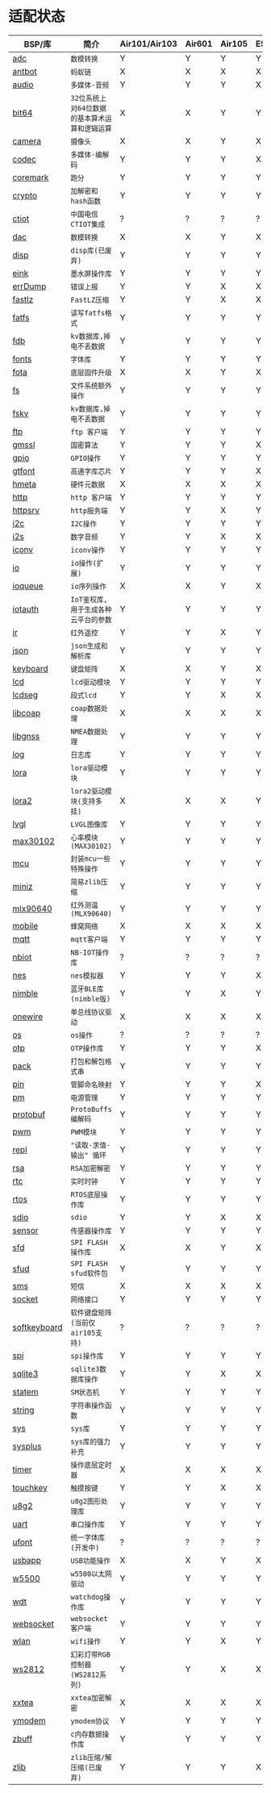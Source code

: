 # 适配状态

|BSP/库|简介|Air101/Air103|Air601|Air105|ESP32C3|ESP32S3|Air780E/Air700E|Air780EP|
|---|---|---|---|---|---|---|---|---|
|[adc](adc.md)|`数模转换`|Y|Y|Y|Y|Y|Y|Y|
|[antbot](antbot.md)|`蚂蚁链`|X|X|X|X|X|Y|X|
|[audio](audio.md)|`多媒体-音频`|Y|Y|Y|X|X|Y|Y|
|[bit64](bit64.md)|`32位系统上对64位数据的基本算术运算和逻辑运算`|X|X|Y|Y|Y|Y|Y|
|[camera](camera.md)|`摄像头`|X|X|Y|X|X|X|X|
|[codec](codec.md)|`多媒体-编解码`|Y|Y|Y|X|X|Y|Y|
|[coremark](coremark.md)|`跑分`|Y|Y|Y|Y|Y|Y|Y|
|[crypto](crypto.md)|`加解密和hash函数`|Y|Y|Y|Y|Y|Y|Y|
|[ctiot](ctiot.md)|`中国电信CTIOT集成`|?|?|?|?|?|?|?|
|[dac](dac.md)|`数模转换`|X|X|Y|X|X|X|X|
|[disp](disp.md)|`disp库(已废弃)`|Y|Y|Y|Y|Y|Y|Y|
|[eink](eink.md)|`墨水屏操作库`|Y|Y|Y|Y|Y|Y|Y|
|[errDump](errDump.md)|`错误上报`|Y|Y|X|X|X|Y|Y|
|[fastlz](fastlz.md)|`FastLZ压缩`|Y|Y|X|X|X|Y|Y|
|[fatfs](fatfs.md)|`读写fatfs格式`|Y|Y|Y|Y|Y|Y|Y|
|[fdb](fdb.md)|`kv数据库,掉电不丢数据`|Y|Y|Y|Y|Y|Y|Y|
|[fonts](fonts.md)|`字体库`|Y|Y|Y|Y|Y|Y|Y|
|[fota](fota.md)|`底层固件升级`|X|X|Y|X|X|Y|Y|
|[fs](fs.md)|`文件系统额外操作`|Y|Y|Y|Y|Y|Y|Y|
|[fskv](fskv.md)|`kv数据库,掉电不丢数据`|Y|Y|Y|Y|Y|Y|Y|
|[ftp](ftp.md)|`ftp 客户端`|Y|Y|Y|Y|Y|Y|Y|
|[gmssl](gmssl.md)|`国密算法`|Y|Y|Y|X|X|Y|Y|
|[gpio](gpio.md)|`GPIO操作`|Y|Y|Y|Y|Y|Y|Y|
|[gtfont](gtfont.md)|`高通字库芯片`|Y|Y|Y|X|X|Y|Y|
|[hmeta](hmeta.md)|`硬件元数据`|X|X|X|X|X|Y|Y|
|[http](http.md)|`http 客户端`|Y|Y|Y|Y|Y|Y|Y|
|[httpsrv](httpsrv.md)|`http服务端`|Y|Y|X|Y|Y|Y|Y|
|[i2c](i2c.md)|`I2C操作`|Y|Y|Y|Y|Y|Y|Y|
|[i2s](i2s.md)|`数字音频`|Y|Y|X|X|X|Y|Y|
|[iconv](iconv.md)|`iconv操作`|Y|Y|Y|Y|Y|Y|Y|
|[io](io.md)|`io操作(扩展)`|Y|Y|Y|Y|Y|Y|Y|
|[ioqueue](ioqueue.md)|`io序列操作`|X|X|Y|X|X|X|X|
|[iotauth](iotauth.md)|`IoT鉴权库, 用于生成各种云平台的参数`|Y|Y|Y|Y|Y|Y|Y|
|[ir](ir.md)|`红外遥控`|Y|Y|X|Y|Y|Y|Y|
|[json](json.md)|`json生成和解析库`|Y|Y|Y|Y|Y|Y|Y|
|[keyboard](keyboard.md)|`键盘矩阵`|X|X|Y|X|X|X|X|
|[lcd](lcd.md)|`lcd驱动模块`|Y|Y|Y|Y|Y|Y|Y|
|[lcdseg](lcdseg.md)|`段式lcd`|Y|Y|X|X|X|X|X|
|[libcoap](libcoap.md)|`coap数据处理`|X|X|X|X|X|X|X|
|[libgnss](libgnss.md)|`NMEA数据处理`|Y|Y|Y|Y|Y|Y|Y|
|[log](log.md)|`日志库`|Y|Y|Y|Y|Y|Y|Y|
|[lora](lora.md)|`lora驱动模块`|Y|Y|Y|Y|Y|Y|Y|
|[lora2](lora2.md)|`lora2驱动模块(支持多挂)`|X|X|X|Y|Y|Y|Y|
|[lvgl](lvgl.md)|`LVGL图像库`|Y|Y|Y|Y|Y|Y|Y|
|[max30102](max30102.md)|`心率模块(MAX30102)`|Y|Y|Y|Y|Y|Y|Y|
|[mcu](mcu.md)|`封装mcu一些特殊操作`|Y|Y|Y|Y|Y|Y|Y|
|[miniz](miniz.md)|`简易zlib压缩`|Y|Y|Y|Y|Y|Y|Y|
|[mlx90640](mlx90640.md)|`红外测温(MLX90640)`|Y|Y|Y|Y|Y|Y|Y|
|[mobile](mobile.md)|`蜂窝网络`|X|X|X|X|X|Y|Y|
|[mqtt](mqtt.md)|`mqtt客户端`|Y|Y|Y|Y|Y|Y|Y|
|[nbiot](nbiot.md)|`NB-IOT操作库`|?|?|?|?|?|?|?|
|[nes](nes.md)|`nes模拟器`|Y|Y|Y|X|X|Y|Y|
|[nimble](nimble.md)|`蓝牙BLE库(nimble版)`|Y|Y|X|Y|Y|X|X|
|[onewire](onewire.md)|`单总线协议驱动`|X|X|X|X|X|X|X|
|[os](os.md)|`os操作`|?|?|?|?|?|?|?|
|[otp](otp.md)|`OTP操作库`|Y|Y|Y|X|X|Y|Y|
|[pack](pack.md)|`打包和解包格式串`|Y|Y|Y|Y|Y|Y|Y|
|[pin](pin.md)|`管脚命名映射`|Y|Y|Y|X|X|X|X|
|[pm](pm.md)|`电源管理`|Y|Y|Y|Y|Y|Y|Y|
|[protobuf](protobuf.md)|`ProtoBuffs编解码`|Y|Y|Y|Y|Y|Y|Y|
|[pwm](pwm.md)|`PWM模块`|Y|Y|Y|Y|Y|Y|Y|
|[repl](repl.md)|`"读取-求值-输出" 循环`|Y|Y|Y|Y|Y|Y|Y|
|[rsa](rsa.md)|`RSA加密解密`|Y|Y|Y|Y|Y|Y|Y|
|[rtc](rtc.md)|`实时时钟`|Y|Y|Y|Y|Y|Y|Y|
|[rtos](rtos.md)|`RTOS底层操作库`|Y|Y|Y|Y|Y|Y|Y|
|[sdio](sdio.md)|`sdio`|Y|Y|X|X|X|X|X|
|[sensor](sensor.md)|`传感器操作库`|Y|Y|Y|Y|Y|Y|Y|
|[sfd](sfd.md)|`SPI FLASH操作库`|X|X|Y|X|X|Y|Y|
|[sfud](sfud.md)|`SPI FLASH sfud软件包`|Y|Y|Y|Y|Y|Y|Y|
|[sms](sms.md)|`短信`|X|X|X|X|X|X|Y|
|[socket](socket.md)|`网络接口`|Y|Y|Y|Y|Y|Y|Y|
|[softkeyboard](softkeyboard.md)|`软件键盘矩阵(当前仅air105支持)`|?|?|?|?|?|?|?|
|[spi](spi.md)|`spi操作库`|Y|Y|Y|Y|Y|Y|Y|
|[sqlite3](sqlite3.md)|`sqlite3数据库操作`|Y|Y|X|X|X|Y|Y|
|[statem](statem.md)|`SM状态机`|Y|Y|Y|Y|Y|Y|Y|
|[string](string.md)|`字符串操作函数`|Y|Y|Y|Y|Y|Y|Y|
|[sys](sys.md)|`sys库`|Y|Y|Y|Y|Y|Y|Y|
|[sysplus](sysplus.md)|`sys库的强力补充`|Y|Y|Y|Y|Y|Y|Y|
|[timer](timer.md)|`操作底层定时器`|X|X|X|X|X|X|X|
|[touchkey](touchkey.md)|`触摸按键`|Y|Y|X|X|X|X|X|
|[u8g2](u8g2.md)|`u8g2图形处理库`|Y|Y|Y|Y|Y|Y|Y|
|[uart](uart.md)|`串口操作库`|Y|Y|Y|Y|Y|Y|Y|
|[ufont](ufont.md)|`统一字体库(开发中)`|?|?|?|?|?|?|?|
|[usbapp](usbapp.md)|`USB功能操作`|X|X|Y|X|X|X|X|
|[w5500](w5500.md)|`w5500以太网驱动`|Y|Y|Y|Y|Y|Y|Y|
|[wdt](wdt.md)|`watchdog操作库`|Y|Y|Y|Y|Y|Y|Y|
|[websocket](websocket.md)|`websocket客户端`|Y|Y|Y|Y|Y|Y|Y|
|[wlan](wlan.md)|`wifi操作`|Y|Y|X|Y|Y|Y|Y|
|[ws2812](ws2812.md)|`幻彩灯带RGB控制器(WS2812系列)`|Y|Y|X|X|X|Y|Y|
|[xxtea](xxtea.md)|`xxtea加密解密 `|X|X|X|X|X|Y|X|
|[ymodem](ymodem.md)|`ymodem协议`|Y|Y|Y|Y|Y|Y|Y|
|[zbuff](zbuff.md)|`c内存数据操作库`|Y|Y|Y|Y|Y|Y|Y|
|[zlib](zlib.md)|`zlib压缩/解压缩(已废弃)`|Y|Y|Y|X|X|X|X|
